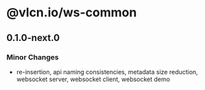 # @vlcn.io/ws-common

## 0.1.0-next.0

### Minor Changes

- re-insertion, api naming consistencies, metadata size reduction, websocket server, websocket client, websocket demo
